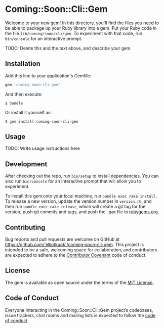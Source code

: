# Coming::Soon::Cli::Gem

Welcome to your new gem! In this directory, you'll find the files you need to be able to package up your Ruby library into a gem. Put your Ruby code in the file `lib/coming/soon/cli/gem`. To experiment with that code, run `bin/console` for an interactive prompt.

TODO: Delete this and the text above, and describe your gem

## Installation

Add this line to your application's Gemfile:

```ruby
gem 'coming-soon-cli-gem'
```

And then execute:

    $ bundle

Or install it yourself as:

    $ gem install coming-soon-cli-gem

## Usage

TODO: Write usage instructions here

## Development

After checking out the repo, run `bin/setup` to install dependencies. You can also run `bin/console` for an interactive prompt that will allow you to experiment.

To install this gem onto your local machine, run `bundle exec rake install`. To release a new version, update the version number in `version.rb`, and then run `bundle exec rake release`, which will create a git tag for the version, push git commits and tags, and push the `.gem` file to [rubygems.org](https://rubygems.org).

## Contributing

Bug reports and pull requests are welcome on GitHub at https://github.com/'elliotkuok'/coming-soon-cli-gem. This project is intended to be a safe, welcoming space for collaboration, and contributors are expected to adhere to the [Contributor Covenant](http://contributor-covenant.org) code of conduct.

## License

The gem is available as open source under the terms of the [MIT License](https://opensource.org/licenses/MIT).

## Code of Conduct

Everyone interacting in the Coming::Soon::Cli::Gem project’s codebases, issue trackers, chat rooms and mailing lists is expected to follow the [code of conduct](https://github.com/'elliotkuok'/coming-soon-cli-gem/blob/master/CODE_OF_CONDUCT.md).

